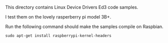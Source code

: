 This directory contains Linux Device Drivers Ed3 code samples.

I test them on the lovely rasperberry pi model 3B+.

Run the following command should make the samples compile on Raspbian.

```
sudo apt-get install raspberrypi-kernel-headers
```
